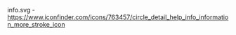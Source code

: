 info.svg - https://www.iconfinder.com/icons/763457/circle_detail_help_info_information_more_stroke_icon
